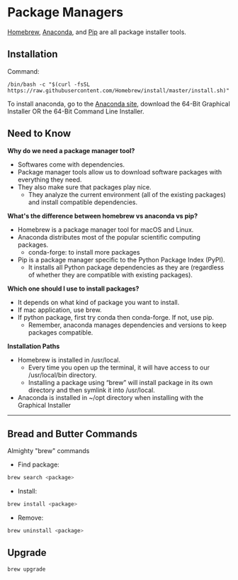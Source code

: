 Package Managers
================

<a href="https://brew.sh/" target="_blank" rel="noreferrer">Homebrew</a>, <a href="https://docs.conda.io/en/latest/" target="_blank" rel="noreferrer">Anaconda</a>, and <a href="https://pip.pypa.io/en/stable/" target="_blank" rel="noreferrer">Pip</a> are all package installer tools.

## Installation
Command:  
```
/bin/bash -c "$(curl -fsSL https://raw.githubusercontent.com/Homebrew/install/master/install.sh)"
```
To install anaconda, go to the <a href="https://www.anaconda.com/products/individual" target="_blank" rel="noreferrer">Anaconda site</a>, download the 64-Bit Graphical Installer OR the 64-Bit Command Line Installer.

## Need to Know

**Why do we need a package manager tool?**
* Softwares come with dependencies. 
* Package manager tools allow us to download software packages with everything they need.
* They also make sure that packages play nice.
    * They analyze the current environment (all of the existing packages) and install compatible dependencies. 

**What's the difference between homebrew vs anaconda vs pip?**
* Homebrew is a package manager tool for macOS and Linux.
* Anaconda distributes most of the popular scientific computing packages.
    * conda-forge: to install more packages
* Pip is a package manager specific to the Python Package Index (PyPI).
    * It installs all Python package dependencies as they are (regardless of whether they are compatible with existing packages).

**Which one should I use to install packages?**  
* It depends on what kind of package you want to install.
* If mac application, use brew.
* If python package, first try conda then conda-forge. If not, use pip.
    * Remember, anaconda manages dependencies and versions to keep packages compatible.

**Installation Paths**
* Homebrew is installed in /usr/local.
  * Every time you open up the terminal, it will have access to our /usr/local/bin directory.  
  * Installing a package using “brew” will install package in its own directory and then symlink it into /usr/local. 
* Anaconda is installed in ~/opt directory when installing with the Graphical Installer


------
## Bread and Butter Commands

Almighty "brew" commands
* Find package: 

```bash
brew search <package>
```

* Install:

```bash
brew install <package>
```

* Remove:

```bash
brew uninstall <package>
```

## Upgrade

```bash
brew upgrade
```